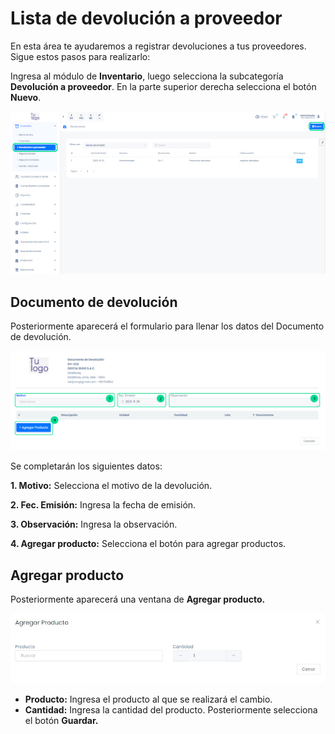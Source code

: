 # Lista de devolución a proveedor

En esta área te ayudaremos a registrar devoluciones a tus proveedores. Sigue estos pasos para realizarlo:

Ingresa al módulo de **Inventario**, luego selecciona la subcategoría **Devolución a proveedor**. En la parte superior derecha selecciona el botón **Nuevo**.

![Alt text](img/Lista_de_devolucion_a_proveedor_01.jpg)

## Documento de devolución

Posteriormente aparecerá el formulario para llenar los datos del Documento de devolución.

![Alt text](img/Lista_de_devolucion_a_proveedor_02.jpg)

Se completarán los siguientes datos:

**1.  Motivo:** Selecciona el motivo de la devolución.

**2.  Fec. Emisión:** Ingresa la fecha de emisión.

**3.  Observación:** Ingresa la observación.

**4.  Agregar producto:** Selecciona el botón para agregar productos.

## Agregar producto

Posteriormente aparecerá una ventana de **Agregar producto.**

![Alt text](img/Lista_de_devolucion_a_proveedor_03.jpg)

* **Producto:** Ingresa el producto al que se realizará el cambio.
* **Cantidad:** Ingresa la cantidad del producto.
Posteriormente selecciona el botón **Guardar.**
